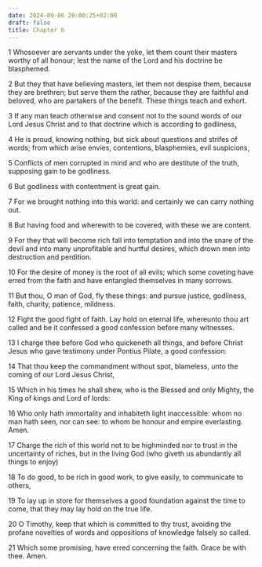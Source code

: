 ```yaml
---
date: 2024-09-06 20:00:25+02:00
draft: false
title: Chapter 6
---
```




1 Whosoever are servants under the yoke, let them count their masters worthy of all honour; lest the name of the Lord and his doctrine be blasphemed.

2 But they that have believing masters, let them not despise them, because they are brethren; but serve them the rather, because they are faithful and beloved, who are partakers of the benefit. These things teach and exhort.

3 If any man teach otherwise and consent not to the sound words of our Lord Jesus Christ and to that doctrine which is according to godliness,

4 He is proud, knowing nothing, but sick about questions and strifes of words; from which arise envies, contentions, blasphemies, evil suspicions,

5 Conflicts of men corrupted in mind and who are destitute of the truth, supposing gain to be godliness.

6 But godliness with contentment is great gain.

7 For we brought nothing into this world: and certainly we can carry nothing out.

8 But having food and wherewith to be covered, with these we are content.

9 For they that will become rich fall into temptation and into the snare of the devil and into many unprofitable and hurtful desires, which drown men into destruction and perdition.

10 For the desire of money is the root of all evils; which some coveting have erred from the faith and have entangled themselves in many sorrows.

11 But thou, O man of God, fly these things: and pursue justice, godliness, faith, charity, patience, mildness.

12 Fight the good fight of faith. Lay hold on eternal life, whereunto thou art called and be it confessed a good confession before many witnesses.

13 I charge thee before God who quickeneth all things, and before Christ Jesus who gave testimony under Pontius Pilate, a good confession:

14 That thou keep the commandment without spot, blameless, unto the coming of our Lord Jesus Christ,

15 Which in his times he shall shew, who is the Blessed and only Mighty, the King of kings and Lord of lords:

16 Who only hath immortality and inhabiteth light inaccessible: whom no man hath seen, nor can see: to whom be honour and empire everlasting. Amen.

17 Charge the rich of this world not to be highminded nor to trust in the uncertainty of riches, but in the living God (who giveth us abundantly all things to enjoy)

18 To do good, to be rich in good work, to give easily, to communicate to others,

19 To lay up in store for themselves a good foundation against the time to come, that they may lay hold on the true life.

20 O Timothy, keep that which is committed to thy trust, avoiding the profane novelties of words and oppositions of knowledge falsely so called.

21 Which some promising, have erred concerning the faith. Grace be with thee. Amen.


